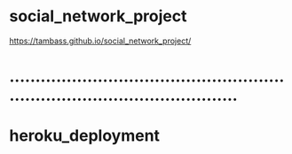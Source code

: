 # social_network_project
https://tambass.github.io/social_network_project/
# .................................................................................................
# heroku_deployment
